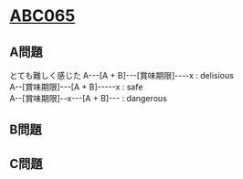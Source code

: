 # [ABC065](https://beta.atcoder.jp/contests/abc065)  
  
## A問題  
とても難しく感じた
A---[A + B]---[賞味期限]----x : delisious  
A--[賞味期限]---[A + B]-----x : safe  
A--[賞味期限]--x---[A + B]--- : dangerous  
  
## B問題  

## C問題  
